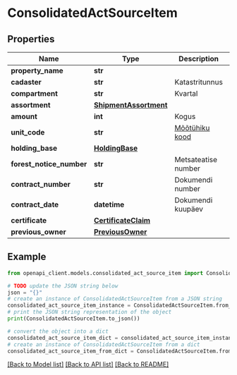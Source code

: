 # ConsolidatedActSourceItem


## Properties

Name | Type | Description | Notes
------------ | ------------- | ------------- | -------------
**property_name** | **str** |  | [optional] 
**cadaster** | **str** | Katastritunnus | 
**compartment** | **str** | Kvartal | [optional] 
**assortment** | [**ShipmentAssortment**](ShipmentAssortment.md) |  | 
**amount** | **int** | Kogus | 
**unit_code** | **str** | [Mõõtühiku kood](#operation/MeasurementUnits_List) | 
**holding_base** | [**HoldingBase**](HoldingBase.md) |  | 
**forest_notice_number** | **str** | Metsateatise number | [optional] 
**contract_number** | **str** | Dokumendi number | [optional] 
**contract_date** | **datetime** | Dokumendi kuupäev | [optional] 
**certificate** | [**CertificateClaim**](CertificateClaim.md) |  | [optional] 
**previous_owner** | [**PreviousOwner**](PreviousOwner.md) |  | [optional] 

## Example

```python
from openapi_client.models.consolidated_act_source_item import ConsolidatedActSourceItem

# TODO update the JSON string below
json = "{}"
# create an instance of ConsolidatedActSourceItem from a JSON string
consolidated_act_source_item_instance = ConsolidatedActSourceItem.from_json(json)
# print the JSON string representation of the object
print(ConsolidatedActSourceItem.to_json())

# convert the object into a dict
consolidated_act_source_item_dict = consolidated_act_source_item_instance.to_dict()
# create an instance of ConsolidatedActSourceItem from a dict
consolidated_act_source_item_from_dict = ConsolidatedActSourceItem.from_dict(consolidated_act_source_item_dict)
```
[[Back to Model list]](../README.md#documentation-for-models) [[Back to API list]](../README.md#documentation-for-api-endpoints) [[Back to README]](../README.md)


